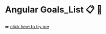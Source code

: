 # Angular Goals_List :clipboard: :calendar:

:arrow_right: [click here to try me ](mecanass.github.io)
